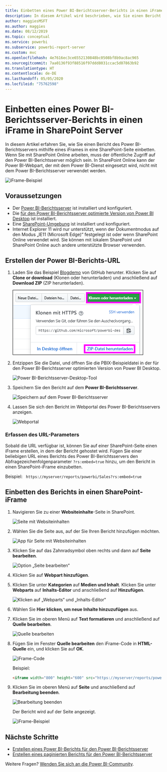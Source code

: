 ```yaml
---
title: Einbetten eines Power BI-Berichtsserver-Berichts in einen iFrame in SharePoint Server
description: In diesem Artikel wird beschrieben, wie Sie einen Bericht des Power BI-Berichtsservers in einen iFrame in SharePoint Server einbetten.
author: maggiesMSFT
ms.author: maggies
ms.date: 08/12/2019
ms.topic: conceptual
ms.service: powerbi
ms.subservice: powerbi-report-server
ms.custom: mvc
ms.openlocfilehash: 4e7616ec3ce6552130848bc0508bf8b9ac8ac965
ms.sourcegitcommit: 7aa0136f93f88516f97ddd8031ccac5d07863b92
ms.translationtype: HT
ms.contentlocale: de-DE
ms.lasthandoff: 05/05/2020
ms.locfileid: "75762598"
---
```

# <a name="embed-a-power-bi-report-server-report-using-an-iframe-in-sharepoint-server"></a>Einbetten eines Power BI-Berichtsserver-Berichts in einen iFrame in SharePoint Server

In diesem Artikel erfahren Sie, wie Sie einen Bericht des Power BI-Berichtsservers mithilfe eines iFrames in eine SharePoint-Seite einbetten. Wenn Sie mit SharePoint Online arbeiten, muss der öffentliche Zugriff auf den Power BI-Berichtsserver möglich sein. In SharePoint Online kann der Power BI-Webpart, der mit dem Power BI-Dienst eingesetzt wird, nicht mit dem Power BI-Berichtsserver verwendet werden.  

![iFrame-Beispiel](media/quickstart-embed/quickstart_embed_01.png)

## <a name="prerequisites"></a>Voraussetzungen
* Der [Power BI-Berichtsserver](https://powerbi.microsoft.com/report-server/) ist installiert und konfiguriert.
* Die [für den Power BI-Berichtsserver optimierte Version von Power BI Desktop](install-powerbi-desktop.md) ist installiert.
* Eine [SharePoint-Umgebung](https://docs.microsoft.com/sharepoint/install/install) ist installiert und konfiguriert.
* Internet Explorer 11 wird nur unterstützt, wenn der Dokumentmodus auf den Modus „IE11 (Microsoft Edge)“ festgelegt ist oder wenn SharePoint Online verwendet wird. Sie können mit lokalem SharePoint und SharePoint Online auch andere unterstützte Browser verwenden.

## <a name="create-the-power-bi-report-url"></a>Erstellen der Power BI-Berichts-URL

1. Laden Sie das Beispiel [Blogdemo](https://github.com/Microsoft/powerbi-desktop-samples) von GitHub herunter. Klicken Sie auf **Clone or download** (Klonen oder herunterladen) und anschließend auf **Download ZIP** (ZIP herunterladen).

    ![Herunterladen der PBIX-Beispieldatei](media/quickstart-embed/quickstart_embed_14.png)

2. Entzippen Sie die Datei, und öffnen Sie die PBIX-Beispieldatei in der für den Power BI-Berichtsserver optimierten Version von Power BI Desktop.

    ![Power BI-Berichtsserver-Desktop-Tool](media/quickstart-embed/quickstart_embed_02.png)

3. Speichern Sie den Bericht auf dem **Power BI-Berichtsserver**. 

    ![Speichern auf dem Power BI-Berichtsserver](media/quickstart-embed/quickstart_embed_03.png)

4. Lassen Sie sich den Bericht im Webportal des Power BI-Berichtsservers anzeigen.

    ![Webportal](media/quickstart-embed/quickstart_embed_04.png)

### <a name="capture-the-url-parameter"></a>Erfassen des URL-Parameters

Sobald die URL verfügbar ist, können Sie auf einer SharePoint-Seite einen iFrame erstellen, in dem der Bericht gehostet wird. Fügen Sie einer beliebigen URL eines Berichts des Power BI-Berichtsservers den Abfragezeichenfolgenparameter `?rs:embed=true` hinzu, um den Bericht in einen SharePoint-iFrame einzubetten.

   Beispiel:
    ``` 
    https://myserver/reports/powerbi/Sales?rs:embed=true
    ```
## <a name="embed-the-report-in-a-sharepoint-iframe"></a>Einbetten des Berichts in einen SharePoint-iFrame

1. Navigieren Sie zu einer **Websiteinhalte**-Seite in SharePoint.

    ![Seite mit Websiteinhalten](media/quickstart-embed/quickstart_embed_05.png)

2. Wählen Sie die Seite aus, auf der Sie Ihren Bericht hinzufügen möchten.

    ![App für Seite mit Websiteinhalten](media/quickstart-embed/quickstart_embed_06.png)

3. Klicken Sie auf das Zahnradsymbol oben rechts und dann auf **Seite bearbeiten**.

    ![Option „Seite bearbeiten“](media/quickstart-embed/quickstart_embed_07.png)

4. Klicken Sie auf **Webpart hinzufügen**.

5. Klicken Sie unter **Kategorien** auf **Medien und Inhalt**. Klicken Sie unter **Webparts** auf **Inhalts-Editor** und anschließend auf **Hinzufügen**.

    ![Klicken auf „Webparts“ und „Inhalts-Editor“](media/quickstart-embed/quickstart_embed_09.png)

6. Wählen Sie **Hier klicken, um neue Inhalte hinzuzufügen** aus.

7. Klicken Sie im oberen Menü auf **Text formatieren** und anschließend auf **Quelle bearbeiten**.

     ![Quelle bearbeiten](media/quickstart-embed/quickstart_embed_11.png)

8. Fügen Sie im Fenster **Quelle bearbeiten** den iFrame-Code in **HTML-Quelle** ein, und klicken Sie auf **OK**.

    ![iFrame-Code](media/quickstart-embed/quickstart_embed_12.png)

     Beispiel:
     ```html
     <iframe width="800" height="600" src="https://myserver/reports/powerbi/Sales?rs:embed=true" frameborder="0" allowFullScreen="true"></iframe>
     ```

9. Klicken Sie im oberen Menü auf **Seite** und anschließend auf **Bearbeitung beenden**.

    ![Bearbeitung beenden](media/quickstart-embed/quickstart_embed_13.png)

    Der Bericht wird auf der Seite angezeigt.

    ![iFrame-Beispiel](media/quickstart-embed/quickstart_embed_01.png)

## <a name="next-steps"></a>Nächste Schritte

- [Erstellen eines Power BI-Berichts für den Power BI-Berichtsserver](quickstart-create-powerbi-report.md)  
- [Erstellen eines paginierten Berichts für den Power BI-Berichtsserver](quickstart-create-paginated-report.md)  

Weitere Fragen? [Wenden Sie sich an die Power BI-Community](https://community.powerbi.com/). 

